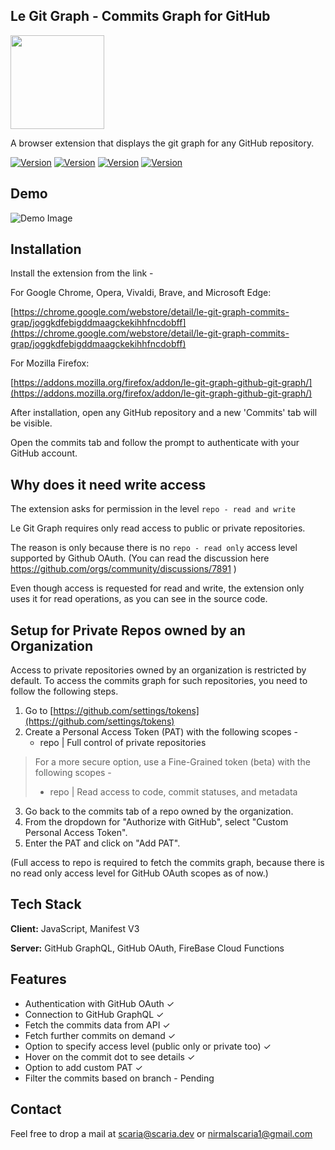 ## Le Git Graph - Commits Graph for GitHub

<img src = "https://drive.google.com/uc?export=download&id=12bnQqy4cm2vQcZSKWo2INBv-69iqkF_p" width = "150">

A browser extension that displays the git graph for any GitHub repository.

[![Version](https://img.shields.io/badge/License-MIT-yellow)]()
[![Version](https://img.shields.io/badge/Version-1.3.6-yellowgreen)]()
[![Version](https://img.shields.io/badge/Chrome_CI/CD-Success-green)]()
[![Version](https://img.shields.io/badge/Firefox_CI/CD-Success-green)]()

## Demo
![Demo Image](https://user-images.githubusercontent.com/46727865/218700103-c26082db-a696-435c-934c-cc66e1c067bd.png)



## Installation

Install the extension from the link -

For Google Chrome, Opera, Vivaldi, Brave, and Microsoft Edge:

[https://chrome.google.com/webstore/detail/le-git-graph-commits-grap/joggkdfebigddmaagckekihhfncdobff](https://chrome.google.com/webstore/detail/le-git-graph-commits-grap/joggkdfebigddmaagckekihhfncdobff)

For Mozilla Firefox:

[https://addons.mozilla.org/firefox/addon/le-git-graph-github-git-graph/](https://addons.mozilla.org/firefox/addon/le-git-graph-github-git-graph/)


After installation, open any GitHub repository and a new 'Commits' tab will be visible.

Open the commits tab and follow the prompt to authenticate with your GitHub account.

## Why does it need write access

The extension asks for permission in the level
`repo - read and write`

Le Git Graph requires only read access to public or private repositories.

The reason is only because there is no `repo - read only` access level supported by Github OAuth. 
(You can read the discussion here https://github.com/orgs/community/discussions/7891 )

Even though access is requested for read and write, the extension only uses it for read operations, as you can see in the source code.

## Setup for Private Repos owned by an Organization

Access to private repositories owned by an organization is restricted by default. To access the commits graph for such repositories, you need to follow the following steps.

1. Go to [https://github.com/settings/tokens](https://github.com/settings/tokens) 
2. Create a Personal Access Token (PAT)  with the following scopes -
    - repo |  Full control of private repositories
  > For a more secure option, use a Fine-Grained token (beta) with the following scopes - 
  > - repo |  Read access to code, commit statuses, and metadata
3. Go back to the commits tab of a repo owned by the organization.
4. From the dropdown for "Authorize with GitHub", select "Custom Personal Access Token".
5. Enter the PAT and click on "Add PAT".

(Full access to repo is required to fetch the commits graph, because there is no read only access level for GitHub OAuth scopes as of now.)

## Tech Stack

**Client:** JavaScript, Manifest V3

**Server:** GitHub GraphQL, GitHub OAuth, FireBase Cloud Functions


## Features

- Authentication with GitHub OAuth  ✓
- Connection to GitHub GraphQL ✓
- Fetch the commits data from API ✓
- Fetch further commits on demand ✓
- Option to specify access level (public only or private too) ✓
- Hover on the commit dot to see details ✓
- Option to add custom PAT ✓
- Filter the commits based on branch - Pending

## Contact

Feel free to drop a mail at scaria@scaria.dev or nirmalscaria1@gmail.com
